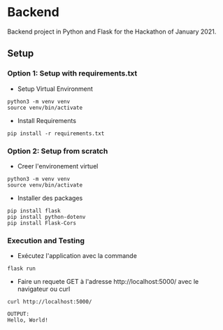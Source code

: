 # Backend

Backend project in Python and Flask for the Hackathon of January 2021. 

## Setup
### Option 1: Setup with requirements.txt
* Setup Virtual Environment
```terminal
python3 -m venv venv
source venv/bin/activate
```

* Install Requirements
```terminal
pip install -r requirements.txt
```
### Option 2: Setup from scratch
* Creer l'environement virtuel
```terminal
python3 -m venv venv
source venv/bin/activate
```

* Installer des packages
```terminal
pip install flask
pip install python-dotenv
pip install Flask-Cors
```

### Execution and Testing

* Exécutez l'application avec la commande
```terminal
flask run
```

* Faire un requete GET à l'adresse http://localhost:5000/ avec le navigateur ou curl
```terminal
curl http://localhost:5000/

OUTPUT:
Hello, World!
```
